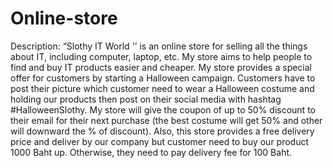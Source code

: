 # Online-store
Description:
 “Slothy IT World '’ is an online store for selling all the things about IT, including computer, laptop, etc. My store aims to help people to find and buy IT products easier and cheaper. My store provides a special offer for customers by starting a Halloween campaign. Customers have to post their picture which customer need to wear a Halloween costume and holding our products then post on their social media with hashtag #HalloweenSlothy. My store will give the coupon of up to 50% discount to their email for their next purchase (the best costume will get 50% and other will downward the % of discount). Also, this store provides a free delivery price and deliver by our company but customer need to buy our product 1000 Baht up. Otherwise, they need to pay delivery fee for 100 Baht.